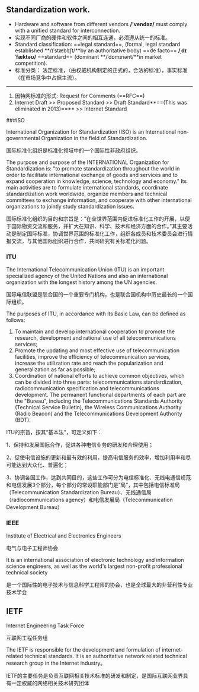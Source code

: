 ## Standardization work.

- Hardware and software from different vendors  **/'vendəz/** must comply with a unified standard for interconnection.
- 实现不同厂商的硬件和软件之间的相互连通，必须遵从统一的标准。
- Standard classification: ==legal standard==, (formal, legal standard established **/ɪˈstæblɪʃt/**by an authoritative body) ==de facto== **/ˌdɪ ˈfæktəʊ/** ==standard== (dominant **/ˈdɒmɪnənt/**in market competition).
- 标准分类： 法定标准，（由权威机构制定的正式的，合法的标准），事实标准（在市场竞争中占据主流）。

---

1. 因特网标准的形式: Request for Comments (==RFC==)
2. Internet Draft  >> Proposed Standard >> Draft Standard**==(This was eliminated in 2013)==** >> Internet Standard

###ISO

International Organization for Standardization (ISO) is an International non-governmental Organization in the field of Standardization.

国际标准化组织是标准化领域中的一个国际性非政府组织。

The purpose and purpose of the INTERNATIONAL Organization for Standardization is: "to promote standardization throughout the world in order to facilitate international exchange of goods and services and to expand cooperation in knowledge, science, technology and economy." Its main activities are to formulate international standards, coordinate standardization work worldwide, organize members and technical committees to exchange information, and cooperate with other international organizations to jointly study standardization issues.

国际标准化组织的目的和宗旨是：“在全世界范围内促进标准化工作的开展，以便于国际物资交流和服务，并扩大在知识、科学、技术和经济方面的合作。”其主要活动是制定国际标准，协调世界范围的标准化工作，组织各成员和技术委员会进行情报交流，与其他国际组织进行合作，共同研究有关标准化问题。

### ITU

The International Telecommunication Union (ITU) is an important specialized agency of the United Nations and also an international organization with the longest history among the UN agencies.

国际电信联盟是联合国的一个重要专门机构，也是联合国机构中历史最长的一个国际组织。

The purposes of ITU, in accordance with its Basic Law, can be defined as follows:

1. To maintain and develop international cooperation to promote the research, development and rational use of all telecommunications services; 
2. Promote the updating and most effective use of telecommunication facilities, improve the efficiency of telecommunication services, increase the utilization rate and reach the popularization and generalization as far as possible; 
3.  Coordination of national efforts to achieve common objectives, which can be divided into three parts: telecommunications standardization, radiocommunication specification and telecommunications development. The permanent functional departments of each part are the "Bureau", including the Telecommunications Standards Authority (Technical Service Bulletin), the Wireless Communications Authority (Radio Beacon) and the Telecommunications Development Authority (BDT).

ITU的宗旨，按其“基本法”，可定义如下：

1、保持和发展国际合作，促进各种电信业务的研发和合理使用；

2、促使电信设施的更新和最有效的利用，提高电信服务的效率，增加利用率和尽可能达到大众化、普遍化；

3、协调各国工作，达到共同目的，这些工作可分为电信标准化、无线电通信规范和电信发展3个部分，每个部分的常设职能部门是“局”，其中包括电信标准局（Telecommunication Standardization Bureau）、无线通信局（radiocommunications agency）和电信发展局（Telecommunication Development Bureau）

### IEEE

Institute of Electrical and Electronics Engineers

电气与电子工程师协会

It is an international association of electronic technology and information science engineers, as well as the world's largest non-profit professional technical society

 是一个国际性的电子技术与信息科学工程师的协会，也是全球最大的非营利性专业技术学会

## IETF

Internet Engineering Task Force

互联网工程任务组

 

The IETF is responsible for the development and formulation of internet-related technical standards. It is an authoritative network related technical research group in the Internet industry。

IETF的主要任务是负责互联网相关技术标准的研发和制定，是国际互联网业界具有一定权威的网络相关技术研究团体